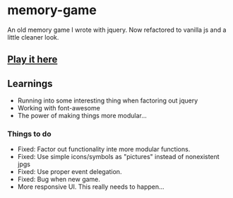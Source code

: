 # memory-game
An old memory game I wrote with jquery. Now refactored to vanilla js and a little cleaner look.

## [Play it here](https://johnarvid.github.io/memory-game/)

## Learnings
- Running into some interesting thing when factoring out jquery
- Working with font-awesome
- The power of making things more modular...


### Things to do
- Fixed: Factor out functionality inte more modular functions.
- Fixed: Use simple icons/symbols as "pictures" instead of nonexistent jpgs
- Fixed: Use proper event delegation.
- Fixed: Bug when new game.
- More responsive UI. This really needs to happen...
